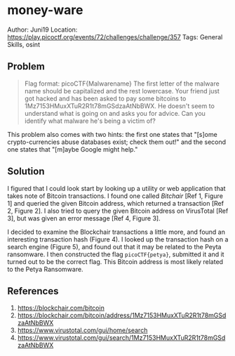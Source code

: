 # money-ware

Author: Juni19
Location: https://play.picoctf.org/events/72/challenges/challenge/357
Tags: General Skills, osint

## Problem

> Flag format: picoCTF{Malwarename} The first letter of the malware name should be capitalized and the rest lowercase. Your friend just got hacked and has been asked to pay some bitcoins to 1Mz7153HMuxXTuR2R1t78mGSdzaAtNbBWX. He doesn't seem to understand what is going on and asks you for advice. Can you identify what malware he's being a victim of?

This problem also comes with two hints: the first one states that "[s]ome crypto-currencies abuse databases exist; check them out!" and the second one states that "[m]aybe Google might help."

## Solution

I figured that I could look start by looking up a utility or web application that takes note of Bitcoin transactions. I found one called _Bitchair_ [Ref 1, Figure 1] and queried the given Bitcoin address, which returned a transaction [Ref 2, Figure 2]. I also tried to query the given Bitcoin address on VirusTotal [Ref 3], but was given an error message [Ref 4, Figure 3].

I decided to examine the Blockchair transactions a little more, and found an interesting transaction hash (Figure 4). I looked up the transaction hash on a search engine (Figure 5), and found out that it may be related to the Peyta ransomware. I then constructed the flag ``picoCTF{petya}``, submitted it and it turned out to be the correct flag. This Bitcoin address is most likely related to the Petya Ransomware.

## References

1. https://blockchair.com/bitcoin
2. https://blockchair.com/bitcoin/address/1Mz7153HMuxXTuR2R1t78mGSdzaAtNbBWX
3. https://www.virustotal.com/gui/home/search
4. https://www.virustotal.com/gui/search/1Mz7153HMuxXTuR2R1t78mGSdzaAtNbBWX
